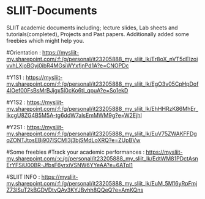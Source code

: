 # SLIIT-Documents
SLIIT academic documents including; lecture slides, Lab sheets and tutorials(completed), Projects and Past papers. Additionally added some freebies which might help you.

#Orientation : https://mysliit-my.sharepoint.com/:f:/g/personal/it23205888_my_sliit_lk/Er8oX_nVT5dElzoivvhLXjoBGyj0ibR4MGsiWYxfjnPd1A?e=CNOPDc

#Y1S1 : https://mysliit-my.sharepoint.com/:f:/g/personal/it23205888_my_sliit_lk/EgO3v05CpHpDof4lOef00FsBsMrBJigx5I0cKo6tI_qpuA?e=So1ekD

#Y1S2 : https://mysliit-my.sharepoint.com/:f:/g/personal/it23205888_my_sliit_lk/EhHHRzK86MhEr_IkcgU8ZG4B5M5A-tg6ddW7alsEmMWM9g?e=W2Ejhl

#Y2S1 : https://mysliit-my.sharepoint.com/:f:/g/personal/it23205888_my_sliit_lk/EuV75ZWAKFFDgqZONTJtosEBj907ISCMI3j3bjSMdLoXRQ?e=ZUpBVw


#Some freebies
#Track your academic performances : https://mysliit-my.sharepoint.com/:x:/g/personal/it23205888_my_sliit_lk/EdtWM81PDctAsnErYFSiU00BR-JfbsF6yrxiVSNW6YYeAA?e=6ATpl1

#SLIIT INFO : https://mysliit-my.sharepoint.com/:f:/g/personal/it23205888_my_sliit_lk/EuM_5M16yRpFmjZ73lSuT2kBGDVDtvQAv3KYJBvhh8QQeQ?e=AmKQns

